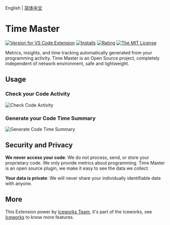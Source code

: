 English | [简体中文](https://github.com/ice-lab/iceworks/blob/master/extensions/iceworks-time-master/README.zh-CN.md)

# Time Master

[![Version for VS Code Extension](https://vsmarketplacebadge.apphb.com/version-short/iceworks-team.iceworks-time-master.svg?logo=visual-studio-code)](https://marketplace.visualstudio.com/items?itemName=iceworks-team.iceworks-time-master)
[![Installs](https://vsmarketplacebadge.apphb.com/installs-short/iceworks-team.iceworks-time-master.svg)](https://marketplace.visualstudio.com/items?itemName=iceworks-team.iceworks-time-master)
[![Rating](https://vsmarketplacebadge.apphb.com/rating-short/iceworks-team.iceworks-time-master.svg)](https://marketplace.visualstudio.com/items?itemName=iceworks-team.iceworks-time-master)
[![The MIT License](https://img.shields.io/badge/license-MIT-blue.svg)](http://opensource.org/licenses/MIT)

Metrics, insights, and time tracking automatically generated from your programming activity. Time Master is an Open Source project, completely independent of network environment, safe and lightweight.

## Usage

### Check your Code Activity

![Check Code Activity](https://img.alicdn.com/tfs/TB1fbiz1UY1gK0jSZFMXXaWcVXa-1048-915.png)

### Generate your Code Time Summary

![Generate Code Time Summary](https://img.alicdn.com/tfs/TB1AOKRmJTfau8jSZFwXXX1mVXa-1117-817.png)

## Security and Privacy

**We never access your code**: We do not process, send, or store your proprietary code. We only provide metrics about programming. Time Master is an open source plugin, we make it easy to see the data we collect.

**Your data is private**: We will never share your individually identifiable data with anyone.

## More

This Extension power by [Iceworks Team](https://marketplace.visualstudio.com/publishers/iceworks-team), it's part of the Iceworks, see [Iceworks](https://marketplace.visualstudio.com/items?itemName=iceworks-team.iceworks) to know more features.
